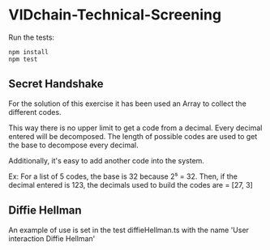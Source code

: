 # VIDchain-Technical-Screening


Run the tests: 
```
npm install
npm test
```


## Secret Handshake
For the solution of this exercise it has been used an Array to collect the different codes.

This way there is no upper limit to get a code from a decimal. Every decimal entered will be decomposed.
The length of possible codes are used to get the base to decompose every decimal.

Additionally, it's easy to add another code into the system.

Ex:
For a list of 5 codes, the base is 32 because 2⁵ = 32.
Then, if the decimal entered is 123, the decimals used to build the codes are = [27, 3]


## Diffie Hellman
An example of use is set in the test diffieHellman.ts with the name 'User interaction Diffie Hellman'